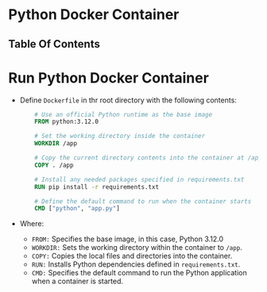 # Python Docker Container

## Table Of Contents

# Run Python Docker Container

- Define `Dockerfile` in thr root directory with the following contents:

  ```Dockerfile
      # Use an official Python runtime as the base image
      FROM python:3.12.0

      # Set the working directory inside the container
      WORKDIR /app

      # Copy the current directory contents into the container at /app
      COPY . /app

      # Install any needed packages specified in requirements.txt
      RUN pip install -r requirements.txt

      # Define the default command to run when the container starts
      CMD ["python", "app.py"]
  ```

- Where:
  - `FROM:` Specifies the base image, in this case, Python 3.12.0
  - `WORKDIR:` Sets the working directory within the container to `/app`.
  - `COPY:` Copies the local files and directories into the container.
  - `RUN:` Installs Python dependencies defined in `requirements.txt`.
  - `CMD:` Specifies the default command to run the Python application when a container is started.
